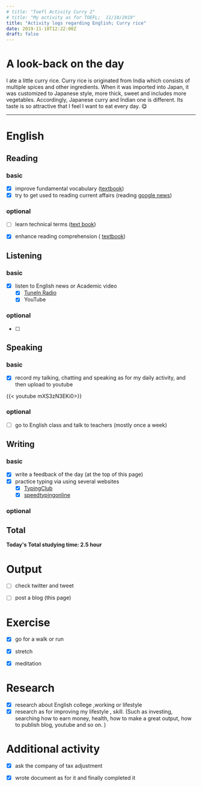 ```yaml
---
# title: "Toefl Activity Curry 2"
# title: "My activity as for TOEFL;  11/18/2019"
title: "Activity logs regarding English; Curry rice"
date: 2019-11-18T12:22:00Z
draft: false
---
```


# A look-back on the day


I ate a little curry rice. Curry rice is originated from India which consists of multiple spices and other ingredients. When it was imported into Japan, it was customized to Japanese style, more thick, sweet and includes more vegetables. Accordingly, Japanese curry and Indian one is different. Its taste is so attractive that I feel I want to eat every day. 😋












---



# English

## Reading

### basic

- [x] improve fundamental vocabulary ([textbook](https://www.amazon.co.jp/dp/4010941855/))
- [x] try to get used to reading current affairs (reading [google news](https://news.google.com/))

### optional

- [ ] learn technical terms ([text book](https://www.amazon.co.jp/dp/4866390611/))
- [x] enhance reading  comprehension ( [textbook](https://www.amazon.co.jp/dp/4010323310/))





## Listening

### basic

- [x] listen to English news or Academic video 
  - [x] [TuneIn Radio](https://tunein.com)
  - [x] YouTube

### optional

- [ ] 





## Speaking

### basic

- [x] record my talking, chatting and speaking as for my daily activity, and then upload to youtube

{{< youtube mXS3zN3EKi0>}}

### optional

- [ ] go to English class and talk to teachers (mostly once a week)

  






## Writing

### basic

- [x] write a feedback of the day (at the top of this page)
- [x] practice typing via using several websites
  - [x] [TypingClub](https://www.typingclub.com)
  - [x] [speedtypingonline](https://www.speedtypingonline.com/games/type-the-alphabet.php)

### optional



## Total

**Today's Total studying time:   2.5   hour**







# Output

- [ ] check twitter and tweet 
- [ ] post a blog (this page)



# Exercise

- [x] go for a walk or run

- [x] stretch

- [x] meditation

  

# Research

- [x] research about English college ,working or lifestyle
- [x] research as for improving my lifestyle , skill. (Such as investing, searching how to earn money, health, how to make a great output, how to publish blog, youtube and so on. )

# Additional activity

- [x] ask the company of tax adjustment
- [x] wrote document as for it and finally completed it 

